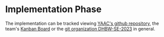 # Implementation Phase

The implementation can be tracked viewing [YAAC's github repository](https://github.com/DHBW-SE-2023/YAAC), the team's [Kanban Board](https://github.com/orgs/DHBW-SE-2023/projects/1) or the [git organization DHBW-SE-2023](https://github.com/DHBW-SE-2023) in general.